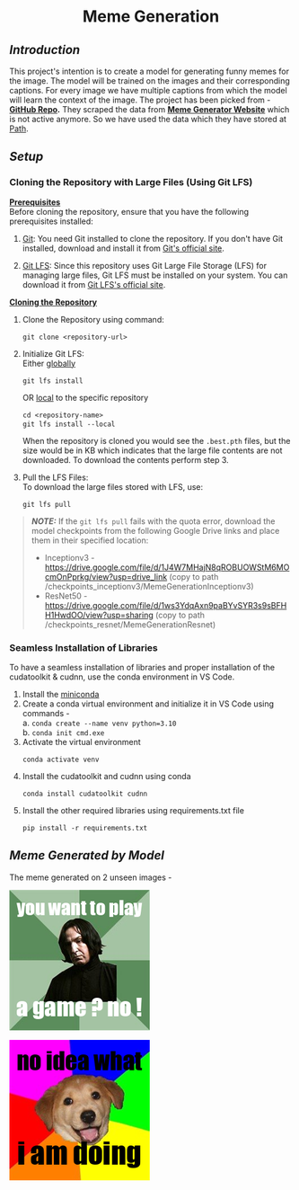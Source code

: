 # **<p align="center">Meme Generation</p>**

## _**Introduction**_
This project's intention is to create a model for generating funny memes for the image. The model will be trained on the images and their corresponding captions. For every image we have multiple captions from which the model will learn the context of the image.
The project has been picked from - **[GitHub Repo](https://github.com/alpv95/Dank-Learning).** They scraped the data from **[Meme Generator Website](https://memegenerator.net)** which is not active anymore. So we have used the data which they have stored at [Path](https://github.com/alpv95/Dank-Learning/tree/master/im2txt/memes).

## _**Setup**_

### **Cloning the Repository with Large Files (Using Git LFS)**
<u> **Prerequisites**</u><br>
Before cloning the repository, ensure that you have the following prerequisites installed:
1. <u>Git</u>: You need Git installed to clone the repository. If you don't have Git installed, download and install it from [Git's official site](https://git-scm.com/downloads).

2. <u>Git LFS</u>: Since this repository uses Git Large File Storage (LFS) for managing large files, Git LFS must be installed on your system. You can download it from [Git LFS's official site](https://git-lfs.com/).

<u> **Cloning the Repository**</u><br>
1. Clone the Repository using command:
    ```
    git clone <repository-url>
    ```
2. Initialize Git LFS:   
    Either <u>globally</u>
    ```
    git lfs install
    ```
    OR <u>local</u> to the specific repository
    ```
    cd <repository-name>
    git lfs install --local
    ```
    When the repository is cloned you would see the `.best.pth` files, but the size would be in KB which indicates that the large file contents are not downloaded. To download the contents perform step 3.

3. Pull the LFS Files:<br>
    To download the large files stored with LFS, use:
    ```
    git lfs pull
    ```


> **_NOTE:_**  If the `git lfs pull` fails with the quota error, download the model checkpoints from the following Google Drive links and place them in their specified location:  
> * Inceptionv3 - https://drive.google.com/file/d/1J4W7MHajN8qROBUOWStM6MOcmOnPprkg/view?usp=drive_link (copy to path /checkpoints_inceptionv3/MemeGenerationInceptionv3)
> * ResNet50 - https://drive.google.com/file/d/1ws3YdqAxn9paBYvSYR3s9sBFHH1HwdOO/view?usp=sharing (copy to path  /checkpoints_resnet/MemeGenerationResnet)

### **Seamless Installation of Libraries**
To have a seamless installation of libraries and proper installation of the cudatoolkit & cudnn, use the conda environment in VS Code. 
1. Install the [miniconda](https://docs.conda.io/projects/miniconda/en/latest/miniconda-install.html) 
2. Create a conda virtual environment and initialize it in VS Code using commands -<br>
    a. ```
        conda create --name venv python=3.10
        ```<br>
    b. ```
        conda init cmd.exe
        ```    
3. Activate the virtual environment
    ```
    conda activate venv
    ```
4. Install the cudatoolkit and cudnn using conda
    ```
    conda install cudatoolkit cudnn
    ```
5. Install the other required libraries using requirements.txt file
    ```
    pip install -r requirements.txt
    ```

## _**Meme Generated by Model**_
The meme generated on 2 unseen images - <br>

![Alt text](Model-Generated-Memes/meme1.png?raw=true "Meme Image1")

![Alt text](Model-Generated-Memes/meme2.png?raw=true "Meme Image2")